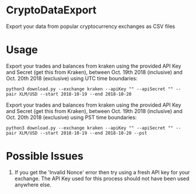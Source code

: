 # CryptoDataExport
Export your data from popular cryptocurrency exchanges as CSV files

# Usage

Export your trades and balances from kraken using the provided API Key and Secret (get this from Kraken), between Oct. 19th 2018 (inclusive) and Oct. 20th 2018 (exclusive) using UTC time boundaries:

    python3 download.py --exchange kraken --apiKey "" --apiSecret "" --pair XLM/USD --start 2018-10-19 --end 2018-10-20

Export your trades and balances from kraken using the provided API Key and Secret (get this from Kraken), between Oct. 19th 2018 (inclusive) and Oct. 20th 2018 (exclusive) using PST time boundaries:

    python3 download.py --exchange kraken --apiKey "" --apiSecret "" --pair XLM/USD --start 2018-10-19 --end 2018-10-20 --pst

# Possible Issues

1. If you get the 'Invalid Nonce' error then try using a fresh API key for your exchange. The API Key used for this process should not have been used anywhere else.
